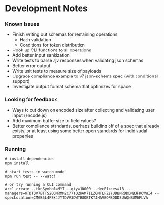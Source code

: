 # Development Notes

### Known Issues

- Finish writing out schemas for remaining operations
  - Hash validation
  - Conditions for token distribution
- Hook up CLI functions to all operations
- Add better input sanitization
- Write tests to parse ajv responses when validating json schemas
- Better error output
- Write unit tests to measure size of payloads
- Upgrade compliance example to v7 json-schema spec (with conditional support)
- Investigate output format schema that optimizes for space

### Looking for feedback

- Ways to cut down on encoded size after collecting and validating user input (encode.js)
- Add maximum buffer size to field values?
- Better [compliance standards](./compliance.md), perhaps building off of a spec that already exists, or at least using some better open standards for indidivudal properties

### Running

```
# install dependencies
npm install

# start tests in watch mode
npm run test -- --watch

# or try running a CLI command
arc1 create --tknSymbol=MYT --qty=10000 --decPlaces=18 --managers=WTDT3V7BTTS2O3MRMM2C77TQ2WAM7ILZGMTLFZ2YUDBNRDDDMBJFK6WWI4 --specLocation=CMGB5L4PEK4JYTDVV3DWTBUOBTKTJHAVEQPBQDDSUAQNBUM6FLVA
```
